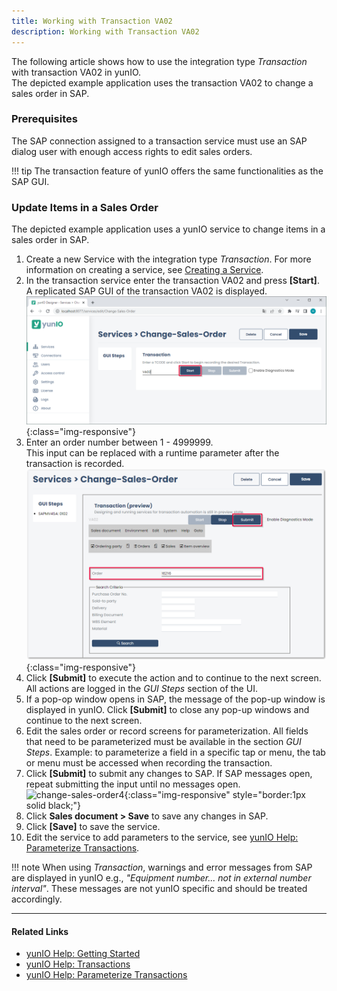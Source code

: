```yaml
---
title: Working with Transaction VA02
description: Working with Transaction VA02
---
```


The following article shows how to use the integration type *Transaction* with transaction VA02 in yunIO.<br>
The depicted example application uses the transaction VA02 to change a sales order in SAP.

### Prerequisites

The SAP connection assigned to a transaction service must use an SAP dialog user with enough access rights to edit sales orders. 

!!! tip
    The transaction feature of yunIO offers the same functionalities as the SAP GUI.


### Update Items in a Sales Order

The depicted example application uses a yunIO service to change items in a sales order in SAP.

1. Create a new Service with the integration type *Transaction*. For more information on creating a service, see [Creating a Service](https://help.theobald-software.com/en/yunio/getting-started#creating-a-service).
2. In the transaction service enter the transaction VA02 and press **[Start]**. A replicated SAP GUI of the transaction VA02 is displayed.
![change-sales-order](../assets/images/yunio/articles/change-sales-order.png){:class="img-responsive"}
3. Enter an order number between 1 - 4999999.<br>
This input can be replaced with a runtime parameter after the transaction is recorded.
![change-sales-order2](../assets/images/yunio/articles/change-sales-order2.png){:class="img-responsive"}
4. Click **[Submit]** to execute the action and to continue to the next screen. All actions are logged in the *GUI Steps* section of the UI.
5. If a pop-op window opens in SAP, the message of the pop-up window is displayed in yunIO. Click **[Submit]** to close any pop-up windows and continue to the next screen.
6. Edit the sales order or record screens for parameterization.
All fields that need to be parameterized must be available in the section *GUI Steps*. Example: to parameterize a field in a specific tap or menu, the tab or menu must be accessed when recording the transaction.
7. Click **[Submit]** to submit any changes to SAP. If SAP messages open, repeat submitting the input until no messages open.<br>
![change-sales-order4](../assets/images/yunio/articles/va02.gif){:class="img-responsive" style="border:1px solid black;"}
8. Click **Sales document > Save** to save any changes in SAP.
9. Click **[Save]** to save the service.<br>
10. Edit the service to add parameters to the service, see [yunIO Help: Parameterize Transactions](https://help.theobald-software.com/en/yunio/transactions#parameterize-transactions).


!!! note
    When using *Transaction*, warnings and error messages from SAP are displayed in yunIO e.g., *"Equipment number... not in external number interval"*.
    These messages are not yunIO specific and should be treated accordingly.

******

#### Related Links
- [yunIO Help: Getting Started](https://help.theobald-software.com/en/yunio/getting-started)
- [yunIO Help: Transactions](https://help.theobald-software.com/en/yunio/transactions)
- [yunIO Help: Parameterize Transactions](https://help.theobald-software.com/en/yunio/transactions#parameterize-transactions)
